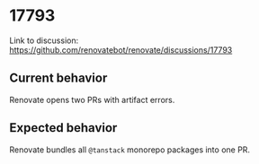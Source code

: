 # 17793

Link to discussion: https://github.com/renovatebot/renovate/discussions/17793

## Current behavior

Renovate opens two PRs with artifact errors.

## Expected behavior

Renovate bundles all `@tanstack` monorepo packages into one PR.
